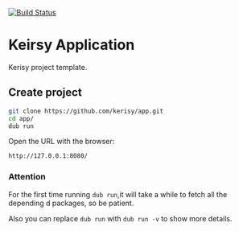 [![Build Status](https://travis-ci.org/kerisy/app.svg?branch=master)](https://travis-ci.org/kerisy/app)

# Keirsy Application
Kerisy project template.

## Create project
```bash
git clone https://github.com/kerisy/app.git
cd app/
dub run
```
Open the URL with the browser:
```html
http://127.0.0.1:8080/
```

### Attention
For the first time running ```dub run```,it will take a while to fetch all the depending d packages, so be patient.

Also you can replace ```dub run``` with ```dub run -v``` to show more details.
